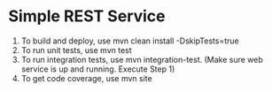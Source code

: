 # Simple REST Service

1. To build and deploy, use mvn clean install -DskipTests=true
2. To run unit tests, use mvn test
3. To run integration tests, use mvn integration-test. (Make sure web service is up and running. Execute Step 1)
4. To get code coverage, use mvn site
